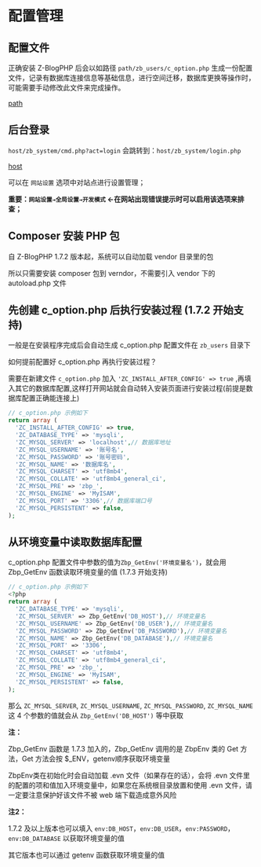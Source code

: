 # 配置管理

## 配置文件

正确安装 Z-BlogPHP 后会以如路径 `path/zb_users/c_option.php` 生成一份配置文件，记录有数据库连接信息等基础信息，进行空间迁移，数据库更换等操作时，可能需要手动修改此文件来完成操作。

[path](terms/path.md ':include')


## 后台登录

`host/zb_system/cmd.php?act=login` 会跳转到：`host/zb_system/login.php`

[host](terms/host.md ':include')

可以在 `网站设置` 选项中对站点进行设置管理；

**重要：`网站设置→全局设置→开发模式` ←在网站出现错误提示时可以启用该选项来排查；**


## Composer 安装 PHP 包

自 Z-BlogPHP 1.7.2 版本起，系统可以自动加载 vendor 目录里的包

所以只需要安装 composer 包到 verndor，不需要引入 vendor 下的 autoload.php 文件


## 先创建 c_option.php 后执行安装过程 (1.7.2 开始支持)

一般是在安装程序完成后会自动生成 c_option.php 配置文件在 `zb_users` 目录下

如何提前配置好 c_option.php 再执行安装过程？

需要在新建文件 `c_option.php` 加入 `'ZC_INSTALL_AFTER_CONFIG' => true` ,再填入其它的数据库配置,这样打开网站就会自动转入安装页面进行安装过程(前提是数据库配置正确能连接上)

```php
// c_option.php 示例如下
return array (
  'ZC_INSTALL_AFTER_CONFIG' => true,
  'ZC_DATABASE_TYPE' => 'mysqli',
  'ZC_MYSQL_SERVER' => 'localhost',// 数据库地址
  'ZC_MYSQL_USERNAME' => '账号名',
  'ZC_MYSQL_PASSWORD' => '账号密码',
  'ZC_MYSQL_NAME' => '数据库名',
  'ZC_MYSQL_CHARSET' => 'utf8mb4',
  'ZC_MYSQL_COLLATE' => 'utf8mb4_general_ci',
  'ZC_MYSQL_PRE' => 'zbp_',
  'ZC_MYSQL_ENGINE' => 'MyISAM',
  'ZC_MYSQL_PORT' => '3306',// 数据库端口号
  'ZC_MYSQL_PERSISTENT' => false,
);

```


## 从环境变量中读取数据库配置

c_option.php 配置文件中参数的值为`Zbp_GetEnv('环境变量名')`，就会用 Zbp_GetEnv 函数读取环境变量的值 (1.7.3 开始支持)

```php
// c_option.php 示例如下
<?php
return array (
  'ZC_DATABASE_TYPE' => 'mysqli',
  'ZC_MYSQL_SERVER' => Zbp_GetEnv('DB_HOST'),// 环境变量名
  'ZC_MYSQL_USERNAME' => Zbp_GetEnv('DB_USER'),// 环境变量名
  'ZC_MYSQL_PASSWORD' => Zbp_GetEnv('DB_PASSWORD'),// 环境变量名
  'ZC_MYSQL_NAME' => Zbp_GetEnv('DB_DATABASE'),// 环境变量名
  'ZC_MYSQL_PORT' => '3306',
  'ZC_MYSQL_CHARSET' => 'utf8mb4',
  'ZC_MYSQL_COLLATE' => 'utf8mb4_general_ci',
  'ZC_MYSQL_PRE' => 'zbp_',
  'ZC_MYSQL_ENGINE' => 'MyISAM',
  'ZC_MYSQL_PERSISTENT' => false,
);
```
那么 `ZC_MYSQL_SERVER`, `ZC_MYSQL_USERNAME`, `ZC_MYSQL_PASSWORD`, `ZC_MYSQL_NAME` 这 4 个参数的值就会从 `Zbp_GetEnv('DB_HOST')` 等中获取

**注：**

Zbp_GetEnv 函数是 1.7.3 加入的，Zbp_GetEnv 调用的是 ZbpEnv 类的 Get 方法，Get 方法会按 $_ENV，getenv顺序获取环境变量

ZbpEnv类在初始化时会自动加载 .evn 文件（如果存在的话），会将 .evn 文件里的配置的项和值加入环境变量中，如果您在系统根目录放置和使用 .evn 文件，请一定要注意保护好该文件不被 web 端下载造成意外风险

**注2：**

1.7.2 及以上版本也可以填入 `env:DB_HOST`，`env:DB_USER`，`env:PASSWORD`，`env:DB_DATABASE` 以获取环境变量的值

其它版本也可以通过 getenv 函数获取环境变量的值